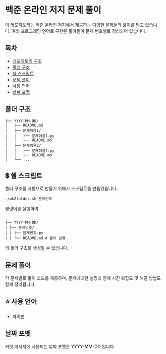 # 백준 온라인 저지 문제 풀이

이 레포지토리는 [백준 온라인 저지](https://www.acmicpc.net/)에서 제공하는 다양한 문제들의 풀이를 담고 있습니다. 여러 프로그래밍 언어로 구현된 풀이들이 문제 번호별로 정리되어 있습니다.

## 목차

- [레포지토리 구조](#-레포지토리-구조)
- [폴더 구조](#폴더-구조)
- [쉘 스크립트](#-쉘-스크립트)
- [문제 풀이](#문제-풀이)
- [사용 언어](#-사용-언어)
- [날짜 포멧](#날짜-포멧)

## 폴더 구조

```
├── YYYY-MM-DD/
│   ├── README.md
│   ├── 문제이름1/
│   │   ├── 문제이름1.py
│   │   ├── README.md
│   ├── 문제이름2/
│   │   ├── 문제이름2.py
│   │   ├── README.md
│   └── ...
```

## 💲 쉘 스크립트

폴더 구조를 자동으로 만들기 위해서 스크립트를 만들었습니다.

```
./mk2folder.sh 문제번호
```

명령어를 실행하여

```
.
├── YYYY-MM-DD/
| ├── 문제번호/
| │ ├── 문제번호.py
| │ └── README.md # 풀이 설명
```

의 폴더 구조를 생성할 수 있습니다.

## 문제 풀이

각 문제별로 풀이 코드를 제공하며, 문제에대한 설명과 함께 시간 복잡도 및 해결 방법도 함께 정리합니다.

## ⭐ 사용 언어

- 파이썬

## 날짜 포멧

커밋 메시지에 사용되는 날짜 포멧은 YYYY-MM-DD 입니다.
